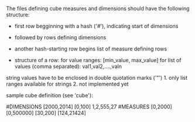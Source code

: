 The files defining cube measures and dimensions should have the following structure:

- first row begginning with a hash ('#'), indicating start of dimensions
- followed by rows defining dimensions
- another hash-starting row begins list of measure defining rows

- structure of a row:
for value ranges: [min_value, max_value]
for list of values (comma separated): val1,val2,....,valn

string values have to be enclosed in double quotation marks ('"') 
	1. only list ranges available for strings
	2. not implemented yet

sample cube definition (see 'cube'):

#DIMENSIONS
[2000,2014]
[0,100]
1,2,555,27
#MEASURES
[0,2000]
[0,500000]
[30,200]
[124,21424]
